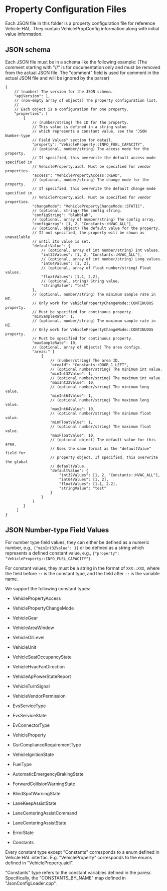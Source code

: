 # Property Configuration Files

Each JSON file in this folder is a property configuration file for reference
Vehicle HAL. They contain VehiclePropConfig information along with initial
value information.

## JSON schema

Each JSON file must be in a schema like the following example:
(The comment starting with "//" is for documentation only and must be removed
from the actual JSON file. The "comment" field is used for comment in the
actual JSON file and will be ignored by the parser)

```
{
    // (number) The version for the JSON schema.
    "apiVersion": 1,
    // (non-empty array of objects) The property configuration list.
    //
    // Each object is a configuration for one property.
    "properties": [
        {
            // (number/string) The ID for the property.
            // This value is defined in a string value
            // which represents a constant value, see the "JSON Number-type
            // Field Values" section for detail.
            "property": "VehicleProperty::INFO_FUEL_CAPACITY",
            // (optional, number/string) The access mode for the property.
            // If specified, this overwrite the default access mode specified in
            // VehicleProperty.aidl. Must be specified for vendor properties.
            "access": "VehiclePropertyAccess::READ",
            // (optional, number/string) The change mode for the property.
            // If specified, this overwrite the default change mode specified in
            // VehicleProperty.aidl. Must be specified for vendor properties.
            "changeMode": "VehiclePropertyChangeMode::STATIC",
            // (optional, string) The config string.
            "configString": "blahblah",
            // (optional, array of number/string) The config array.
            "configArray": [1, 2, "Constants::HVAC_ALL"],
            // (optional, object) The default value for the property.
            // If not specified, the property will be shown as unavailable
            // until its value is set.
            "defaultValue": {
                // (optional, array of int number/string) Int values.
                "int32Values": [1, 2, "Constants::HVAC_ALL"],
                // (optional, array of int number/string) Long values.
                "int64Values": [1, 2],
                // (optional, array of float number/string) Float values.
                "floatValues": [1.1, 2.2],
                // (optional, string) String value.
                "stringValue": "test"
            },
            // (optional, number/string) The minimum sample rate in HZ.
            // Only work for VehiclePropertyChangeMode::CONTINUOUS property.
            // Must be specified for continuous property.
            "minSampleRate": 1,
            // (optional, number/string) The maximum sample rate in HZ.
            // Only work for VehiclePropertyChangeMode::CONTINUOUS property.
            // Must be specified for continuous property.
            "maxSampleRate": 10,
            // (optional, array of objects) The area configs.
            "areas:" [
                {
                    // (number/string) The area ID.
                    "areaId": "Constants::DOOR_1_LEFT",
                    // (optional number/string) The minimum int value.
                    "minInt32Value": 1,
                    // (optional number/string) The maximum int value.
                    "maxInt32Value": 10,
                    // (optional number/string) The minimum long value.
                    "minInt64Value": 1,
                    // (optional number/string) The maximum long value.
                    "maxInt64Value": 10,
                    // (optional number/string) The minimum float value.
                    "minFloatValue": 1,
                    // (optional number/string) The maximum float value.
                    "maxFloatValue": 10,
                    // (optional object) The default value for this area.
                    // Uses the same format as the "defaultValue" field for
                    // property object. If specified, this overwrite the global
                    // defaultValue.
                    "defaultValue": {
                        "int32Values": [1, 2, "Constants::HVAC_ALL"],
                        "int64Values": [1, 2],
                        "floatValues": [1.1, 2.2],
                        "stringValue": "test"
                    }
                }
            ]
        }
     ]
}
```

## JSON Number-type Field Values

For number type field values, they can either be defined as a numeric number,
e.g., `{"minInt32Value": 1}` or be defined as a string which represents a
defined constant value, e.g.,
`{"property": "VehicleProperty::INFO_FUEL_CAPACITY"}`.

For constant values, they must be a string in the format of `XXX::XXX`, where
the field before `::` is the constant type, and the field after `::` is the
variable name.

We support the following constant types:

* VehiclePropertyAccess

* VehiclePropertyChangeMode

* VehicleGear

* VehicleAreaWindow

* VehicleOilLevel

* VehicleUnit

* VehicleSeatOccupancyState

* VehicleHvacFanDirection

* VehicleApPowerStateReport

* VehicleTurnSignal

* VehicleVendorPermission

* EvsServiceType

* EvsServiceState

* EvConnectorType

* VehicleProperty

* GsrComplianceRequirementType

* VehicleIgnitionState

* FuelType

* AutomaticEmergencyBrakingState

* ForwardCollisionWarningState

* BlindSpotWarningState

* LaneKeepAssistState

* LaneCenteringAssistCommand

* LaneCenteringAssistState

* ErrorState

* Constants

Every constant type except "Constants" corresponds to a enum defined in Vehicle
HAL interfac. E.g. "VehicleProperty" corresponds to the enums defined in
"VehicleProperty.aidl".

"Constants" type refers to the constant variables defined in the paresr.
Specifically, the "CONSTANTS_BY_NAME" map defined in "JsonConfigLoader.cpp".
